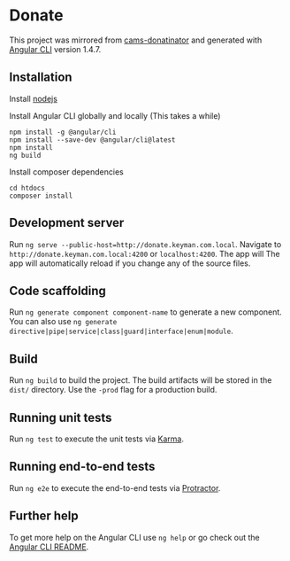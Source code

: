 # Donate

This project was mirrored from [cams-donatinator](https://github.com/cambell-prince/cams-donatinator) and generated with [Angular CLI](https://github.com/angular/angular-cli) version 1.4.7.

## Installation

Install [nodejs](https://nodejs.org/en/download/)

Install Angular CLI globally and locally (This takes a while)
```
npm install -g @angular/cli
npm install --save-dev @angular/cli@latest
npm install
ng build
```

Install composer dependencies
```
cd htdocs
composer install
```

## Development server

Run `ng serve --public-host=http://donate.keyman.com.local`. Navigate to `http://donate.keyman.com.local:4200` or `localhost:4200`.
The app will The app will automatically reload if you change any of the source files.

## Code scaffolding

Run `ng generate component component-name` to generate a new component. You can also use `ng generate directive|pipe|service|class|guard|interface|enum|module`.

## Build

Run `ng build` to build the project. The build artifacts will be stored in the `dist/` directory. Use the `-prod` flag for a production build.

## Running unit tests

Run `ng test` to execute the unit tests via [Karma](https://karma-runner.github.io).

## Running end-to-end tests

Run `ng e2e` to execute the end-to-end tests via [Protractor](http://www.protractortest.org/).

## Further help

To get more help on the Angular CLI use `ng help` or go check out the [Angular CLI README](https://github.com/angular/angular-cli/blob/master/README.md).
